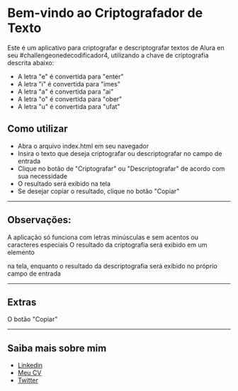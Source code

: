 # Bem-vindo ao Criptografador de Texto
Este é um aplicativo para criptografar e descriptografar textos de Alura en seu #challengeonedecodificador4, utilizando a chave de criptografia descrita abaixo:

- A letra "e" é convertida para "enter"
- A letra "i" é convertida para "imes"
- A letra "a" é convertida para "ai"
- A letra "o" é convertida para "ober"
- A letra "u" é convertida para "ufat"

## Como utilizar
- Abra o arquivo index.html em seu navegador
- Insira o texto que deseja criptografar ou descriptografar no campo de entrada
- Clique no botão de "Criptografar" ou "Descriptografar" de acordo com sua necessidade
- O resultado será exibido na tela
- Se desejar copiar o resultado, clique no botão "Copiar"
<hr>

## Observações:

A aplicação só funciona com letras minúsculas e sem acentos ou caracteres especiais
O resultado da criptografia será exibido em um elemento <p> na tela, enquanto o resultado da descriptografia será exibido no próprio campo de entrada
<hr>

## Extras
O botão "Copiar"

<hr>

## Saiba mais sobre mim
- [Linkedin](https://linkedin.com/in/humbertocolmenares)
- [Meu CV](https://www.getmanfred.com/es/perfil/humberto)
- [Twitter](https://twitter.com/colmenareshr)